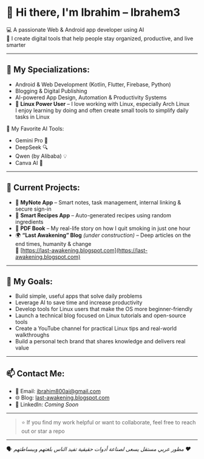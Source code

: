# 👋 Hi there, I'm Ibrahim – Ibrahem3

💻 A passionate Web & Android app developer using AI  
🎯 I create digital tools that help people stay organized, productive, and live smarter

---

## 🧠 My Specializations:
- Android & Web Development (Kotlin, Flutter, Firebase, Python)
- Blogging & Digital Publishing
- AI-powered App Design, Automation & Productivity Systems
- 🐧 **Linux Power User** – I love working with Linux, especially Arch Linux  
  I enjoy learning by doing and often create small tools to simplify daily tasks in Linux

🧰 My Favorite AI Tools:
- Gemini Pro 🤖
- DeepSeek 🔍
- Qwen (by Alibaba) 💡
- Canva AI 🎨

---

## 🚀 Current Projects:
- 📝 **MyNote App** – Smart notes, task management, internal linking & secure sign-in
- 🍱 **Smart Recipes App** – Auto-generated recipes using random ingredients
- 📖 **PDF Book** – My real-life story on how I quit smoking in just one hour
- 🌍 **“Last Awakening” Blog** *(under construction)* – Deep articles on the end times, humanity & change  
  🔗 [https://last-awakening.blogspot.com](https://last-awakening.blogspot.com)

---

## 🎯 My Goals:
- Build simple, useful apps that solve daily problems
- Leverage AI to save time and increase productivity
- Develop tools for Linux users that make the OS more beginner-friendly
- Launch a technical blog focused on Linux tutorials and open-source tools
- Create a YouTube channel for practical Linux tips and real-world walkthroughs
- Build a personal tech brand that shares knowledge and delivers real value


---

## 📫 Contact Me:
- 📧 Email: ibrahim800ai@gmail.com
- 🌐 Blog: [last-awakening.blogspot.com](https://last-awakening.blogspot.com)
- 💼 LinkedIn: *Coming Soon*

---

> ⭐ If you find my work helpful or want to collaborate, feel free to reach out or star a repo

---

🗣️ *مطور عربي مستقل يسعى لصناعة أدوات حقيقية تفيد الناس بلغتهم وببساطتهم ❤️*

